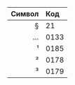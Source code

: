 <table>
<thead>
<tr>
<th style="text-align: right;">Символ</th>
<th style="text-align: left;">Код</th>
</tr>
</thead>
<tbody>
<tr>
<td style="text-align: right;">§</td>
<td style="text-align: left;">21</td>
</tr>
<tr>
<td style="text-align: right;">…</td>
<td style="text-align: left;">0133</td>
</tr>
<tr>
<td style="text-align: right;">¹</td>
<td style="text-align: left;">0185</td>
</tr>
<tr>
<td style="text-align: right;">²</td>
<td style="text-align: left;">0178</td>
</tr>
<tr>
<td style="text-align: right;">³</td>
<td style="text-align: left;">0179</td>
</tr>
</tbody>
</table>